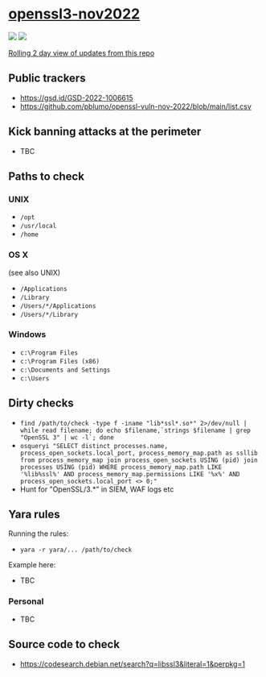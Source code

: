 # [openssl3-nov2022](https://mta.openssl.org/pipermail/openssl-announce/2022-October/000238.html)

![](https://img.shields.io/badge/last--updated-December%202021%20-green) ![](https://img.shields.io/badge/src-public-orange)

[Rolling 2 day view of updates from this repo](https://github.com/CiscoCXSecurity/openssl3-nov2022/compare/master@%7B2day%7D...master)

## Public trackers

* https://gsd.id/GSD-2022-1006615
* https://github.com/pblumo/openssl-vuln-nov-2022/blob/main/list.csv

## Kick banning attacks at the perimeter

* TBC

## Paths to check

### UNIX

* ```/opt```
* ```/usr/local```
* ```/home```

### OS X

(see also UNIX)

* ```/Applications```
* ```/Library```
* ```/Users/*/Applications```
* ```/Users/*/Library```

### Windows

* ```c:\Program Files```
* ```c:\Program Files (x86)```
* ```c:\Documents and Settings```
* ```c:\Users```

## Dirty checks

* ```find /path/to/check -type f -iname "lib*ssl*.so*" 2>/dev/null | while read filename; do echo $filename,`strings $filename | grep "OpenSSL 3" | wc -l`; done```
* ```osqueryi "SELECT distinct processes.name, process_open_sockets.local_port, process_memory_map.path as ssllib from process_memory_map join process_open_sockets USING (pid) join processes USING (pid) WHERE process_memory_map.path LIKE '%lib%ssl%' AND process_memory_map.permissions LIKE '%x%' AND process_open_sockets.local_port <> 0;"```
* Hunt for "OpenSSL/3.*" in SIEM, WAF logs etc

## Yara rules

Running the rules:

* ```yara -r yara/... /path/to/check```

Example here:

* TBC

### Personal

* TBC

## Source code to check

* https://codesearch.debian.net/search?q=libssl3&literal=1&perpkg=1

